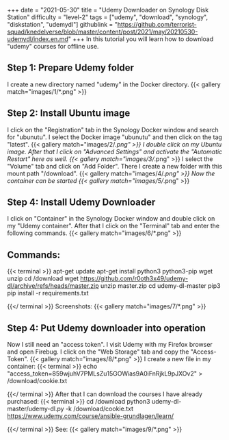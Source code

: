 +++
date = "2021-05-30"
title = "Udemy Downloader on Synology Disk Station"
difficulty = "level-2"
tags = ["udemy", "download", "synology", "diskstation", "udemydl"]
githublink = "https://github.com/terrorist-squad/knedelverse/blob/master/content/post/2021/may/20210530-udemydl/index.en.md"
+++
In this tutorial you will learn how to download "udemy" courses for offline use.
## Step 1: Prepare Udemy folder
I create a new directory named "udemy" in the Docker directory.
{{< gallery match="images/1/*.png" >}}

## Step 2: Install Ubuntu image
I click on the "Registration" tab in the Synology Docker window and search for "ubunutu". I select the Docker image "ubunutu" and then click on the tag "latest".
{{< gallery match="images/2/*.png" >}}
I double click on my Ubuntu image. After that I click on "Advanced Settings" and activate the "Automatic Restart" here as well.
{{< gallery match="images/3/*.png" >}}
I select the "Volume" tab and click on "Add Folder". There I create a new folder with this mount path "/download".
{{< gallery match="images/4/*.png" >}}
Now the container can be started
{{< gallery match="images/5/*.png" >}}

## Step 4: Install Udemy Downloader
I click on "Container" in the Synology Docker window and double click on my "Udemy container". After that I click on the "Terminal" tab and enter the following commands.
{{< gallery match="images/6/*.png" >}}

##  Commands:

{{< terminal >}}
apt-get update
apt-get install python3 python3-pip wget unzip
cd /download
wget https://github.com/r0oth3x49/udemy-dl/archive/refs/heads/master.zip
unzip master.zip
cd udemy-dl-master
pip3 pip install -r requirements.txt

{{</ terminal >}}
Screenshots:
{{< gallery match="images/7/*.png" >}}

## Step 4: Put Udemy downloader into operation
Now I still need an "access token". I visit Udemy with my Firefox browser and open Firebug. I click on the "Web Storage" tab and copy the "Access-Token".
{{< gallery match="images/8/*.png" >}}
I create a new file in my container:
{{< terminal >}}
echo "access_token=859wjuhV7PMLsZu15GOWias9A0iFnRjkL9pJXOv2" > /download/cookie.txt

{{</ terminal >}}
After that I can download the courses I have already purchased:
{{< terminal >}}
cd /download
python3 udemy-dl-master/udemy-dl.py -k /download/cookie.txt https://www.udemy.com/course/ansible-grundlagen/learn/

{{</ terminal >}}
See:
{{< gallery match="images/9/*.png" >}}

